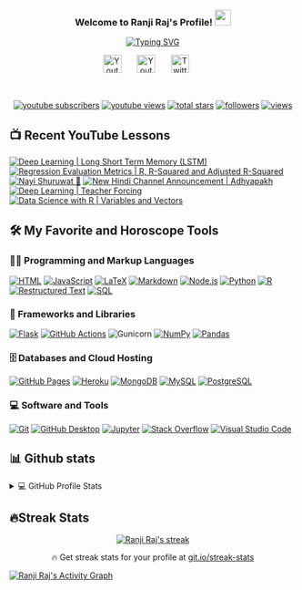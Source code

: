 <h3 align="center">
  Welcome to Ranji Raj's Profile!
  <img src="https://media.giphy.com/media/hvRJCLFzcasrR4ia7z/giphy.gif" width="28">
</h3>


<p align="center">
<a href="https://git.io/typing-svg"><img src="https://readme-typing-svg.demolab.com?font=Fira+Code&pause=1000&width=435&lines=Data+Lover+and+Content+Creator;4%2B+Years+Experience+as+Automation+Er;M.Sc.+in+Data+Science+from+Germany" alt="Typing SVG" /></a></p>

<!-- Social icons section -->
<p align="center">
  <a href="https://www.youtube.com/c/RanjiRaj18"><img width="32px" alt="Youtube" title="Youtube" src="https://simpleicons.now.sh/youtube/DB1F48"/></a>
  &#8287;&#8287;&#8287;&#8287;&#8287;
  <a href="https://www.linkedin.com/in/reng99/"><img width="32px" alt="Youtube" title="Youtube" src="https://simpleicons.now.sh/linkedin/0A66C2"/></a>
  &#8287;&#8287;&#8287;&#8287;&#8287;
  <a href="https://twitter.com/iamRanjiRaj"><img width="32px" alt="Twitter" title="Twitter" src="https://simpleicons.now.sh/twitter/1DA1F2"/></a>
  &#8287;&#8287;&#8287;&#8287;&#8287;
</p>

<br/>

<!-- Social badges section -->
<!-- Badges with custom icons - https://github.com/DenverCoder1/custom-icon-badges -->
<!-- View counter - https://github.com/DenverCoder1/Simple-View-Counter -->
<p align="center">
  <a href="https://www.youtube.com/c/RanjiRaj18?sub_confirmation=1">
    <img alt="youtube subscribers" title="Subscribe to my YouTube channel" src="https://custom-icon-badges.demolab.com/youtube/channel/subscribers/UCl1Tqc3U-TAOjuh4izHLsUw?color=%23E05D44&label=SUBSCRIBE&logo=video&logoColor=white&style=for-the-badge&labelColor=CE4630"/></a> 
  <a href="https://www.youtube.com/c/RanjiRaj18">
    <img alt="youtube views" title="YouTube views" src="https://custom-icon-badges.demolab.com/youtube/channel/views/UCl1Tqc3U-TAOjuh4izHLsUw?color=%23E1AD0E&logo=video&logoColor=white&style=for-the-badge&labelColor=C79600"/></a> 
  <a href="https://github.com/ranjiGT?tab=repositories&sort=stargazers">
    <img alt="total stars" title="Total stars on GitHub" src="https://custom-icon-badges.demolab.com/github/stars/ranjiGT?color=55960c&style=for-the-badge&labelColor=488207&logo=star"/></a>
  <a href="https://github.com/ranjiGT?tab=followers">
    <img alt="followers" title="Follow me on Github" src="https://custom-icon-badges.demolab.com/github/followers/ranjiGT?color=236ad3&labelColor=1155ba&style=for-the-badge&logo=person-add&label=Follow&logoColor=white"/></a>
    <a href="https://github.com/DenverCoder1/Simple-View-Counter">
    <img alt="views" title="GitHub profile views" src="https://freshidea.com/jonah/app/DenverCoder1-profile-views"/></a>
</p>

## 📺 Recent YouTube Lessons

<!-- BEGIN YOUTUBE-CARDS -->
[![Deep Learning | Long Short Term Memory (LSTM)](https://ytcards.demolab.com/?id=x0FH-aeyWMQ&title=Deep+Learning+%7C+Long+Short+Term+Memory+%28LSTM%29&lang=en&timestamp=1668977591&background_color=%230d1117&title_color=%23ffffff&stats_color=%23dedede&width=250 "Deep Learning | Long Short Term Memory (LSTM)")](https://www.youtube.com/watch?v=x0FH-aeyWMQ)
[![Regression Evaluation Metrics | R, R-Squared and Adjusted R-Squared](https://ytcards.demolab.com/?id=J4D1AcKWvIA&title=Regression+Evaluation+Metrics+%7C+R%2C+R-Squared+and+Adjusted+R-Squared&lang=en&timestamp=1668180201&background_color=%230d1117&title_color=%23ffffff&stats_color=%23dedede&width=250 "Regression Evaluation Metrics | R, R-Squared and Adjusted R-Squared")](https://www.youtube.com/watch?v=J4D1AcKWvIA)
[![Nayi Shuruwat 🎉](https://ytcards.demolab.com/?id=8v8krs5Bahw&title=Nayi+Shuruwat+%F0%9F%8E%89&lang=en&timestamp=1667739904&background_color=%230d1117&title_color=%23ffffff&stats_color=%23dedede&width=250 "Nayi Shuruwat 🎉")](https://www.youtube.com/watch?v=8v8krs5Bahw)
[![New Hindi Channel Announcement | Adhyapakh](https://ytcards.demolab.com/?id=n9xRLWjEvlI&title=New+Hindi+Channel+Announcement+%7C+Adhyapakh&lang=en&timestamp=1667678638&background_color=%230d1117&title_color=%23ffffff&stats_color=%23dedede&width=250 "New Hindi Channel Announcement | Adhyapakh")](https://www.youtube.com/watch?v=n9xRLWjEvlI)
[![Deep Learning | Teacher Forcing](https://ytcards.demolab.com/?id=vQ9_4tlYXSA&title=Deep+Learning+%7C+Teacher+Forcing&lang=en&timestamp=1667338286&background_color=%230d1117&title_color=%23ffffff&stats_color=%23dedede&width=250 "Deep Learning | Teacher Forcing")](https://www.youtube.com/watch?v=vQ9_4tlYXSA)
[![Data Science with R | Variables and Vectors](https://ytcards.demolab.com/?id=C81IjRrd6ao&title=Data+Science+with+R+%7C+Variables+and+Vectors&lang=en&timestamp=1667161433&background_color=%230d1117&title_color=%23ffffff&stats_color=%23dedede&width=250 "Data Science with R | Variables and Vectors")](https://www.youtube.com/watch?v=C81IjRrd6ao)
<!-- END YOUTUBE-CARDS -->


## 🛠️ My Favorite and Horoscope Tools

### 👨‍💻 Programming and Markup Languages

<p> 
    <a href="https://github.com/search?q=user%3ADenverCoder1+language%3Ahtml"><img alt="HTML" src="https://img.shields.io/badge/HTML-E34F26.svg?logo=html5&logoColor=white"></a>
    <a href="https://github.com/search?q=user%3ADenverCoder1+language%3Ajavascript"><img alt="JavaScript" src="https://img.shields.io/badge/JavaScript-F7DF1E.svg?logo=javascript&logoColor=black"></a>
    <a href="https://github.com/search?q=user%3ADenverCoder1+language%3Atex"><img alt="LaTeX" src="https://img.shields.io/badge/LaTeX-008080.svg?logo=LaTeX&logoColor=white"></a>
    <a href="https://github.com/search?q=user%3ADenverCoder1+language%3Amarkdown"><img alt="Markdown" src="https://img.shields.io/badge/Markdown-000000.svg?logo=markdown&logoColor=white"></a>
    <a href="https://github.com/search?q=user%3ADenverCoder1+language%3Ajavascript"><img alt="Node.js" src="https://img.shields.io/badge/Node.js-43853D.svg?logo=node.js&logoColor=white"></a>
    <a href="https://github.com/search?q=user%3ADenverCoder1+language%3Apython"><img alt="Python" src="https://img.shields.io/badge/Python-14354C.svg?logo=python&logoColor=white"></a>
    <a href="https://github.com/search?q=user%3ADenverCoder1+language%3Ar"><img alt="R" src="https://img.shields.io/badge/R-276DC3.svg?logo=r&logoColor=white"></a>
    <a href="https://github.com/search?q=user%3ADenverCoder1+language%3Arst"><img alt="Restructured Text" src="https://img.shields.io/badge/Restructured Text-3a4148.svg?logo=readthedocs&logoColor=white"></a>
    <a href="https://github.com/search?q=user%3ADenverCoder1+language%3Asql"><img alt="SQL" src="https://custom-icon-badges.demolab.com/badge/SQL-025E8C.svg?logo=database&logoColor=white"></a>
</p>

### 🧰 Frameworks and Libraries

<p>
    <a href="#"><img alt="Flask" src="https://img.shields.io/badge/Flask-000000.svg?logo=flask&logoColor=white"></a>
    <a href="#"><img alt="GitHub Actions" src="https://img.shields.io/badge/GitHub%20Actions-2671E5.svg?logo=github%20actions&logoColor=white"></a>
    <a href"#"><img alt="Gunicorn" src="https://img.shields.io/badge/-Gunicorn-499848.svg?logo=gunicorn&logoColor=white"></a>
    <a href="#"><img alt="NumPy" src="https://img.shields.io/badge/Numpy-013243.svg?logo=numpy&logoColor=white"></a>
    <a href="#"><img alt="Pandas" src="https://img.shields.io/badge/Pandas-150458.svg?logo=pandas&logoColor=white"></a>
</p>

### 🗄️ Databases and Cloud Hosting

<p>
    <a href="#"><img alt="GitHub Pages" src="https://img.shields.io/badge/GitHub%20Pages-327FC7.svg?logo=github&logoColor=white"></a>
    <a href="#"><img alt="Heroku" src="https://img.shields.io/badge/Heroku-430098.svg?logo=heroku&logoColor=white"></a>
    <a href="#"><img alt="MongoDB" src ="https://img.shields.io/badge/MongoDB-4ea94b.svg?logo=mongodb&logoColor=white"></a>
    <a href="#"><img alt="MySQL" src="https://img.shields.io/badge/MySQL-00f.svg?logo=mysql&logoColor=white"></a>
    <a href="#"><img alt="PostgreSQL" src ="https://img.shields.io/badge/PostgreSQL-316192.svg?logo=postgresql&logoColor=white"></a>
</p>

### 💻 Software and Tools

<p>
    <a href="#"><img alt="Git" src="https://img.shields.io/badge/Git-F05033.svg?logo=git&logoColor=white"></a>
    <a href="#"><img alt="GitHub Desktop" src="https://img.shields.io/badge/GitHub%20Desktop-8034A9.svg?logo=github&logoColor=white"></a>
    <a href="#"><img alt="Jupyter" src="https://img.shields.io/badge/Jupyter-F37626.svg?logo=Jupyter&logoColor=white"></a>
    <a href="#"><img alt="Stack Overflow" src="https://img.shields.io/badge/-Stack%20Overflow-FE7A16?logo=stack-overflow&logoColor=white"></a>
    <a href="#"><img alt="Visual Studio Code" src="https://img.shields.io/badge/Visual%20Studio%20Code-0078d7.svg?logo=visual-studio-code&logoColor=white"></a>
</p>



## 📊 Github stats

<!-- https://github.com/anuraghazra/github-readme-stats -->
<details> 
  <summary>💻 GitHub Profile Stats</summary>
  <br/>
    <a href="https://github.com/anuraghazra/github-readme-stats"><img alt="Ranji Raj's Github Stats" src="https://denvercoder1-github-readme-stats.vercel.app/api/?username=ranjiGT&show_icons=true&include_all_commits=true&count_private=true&theme=react&hide_border=true&bg_color=1F222E&title_color=F85D7F&icon_color=F8D866" height="192px"/></a>
  <a href="https://github.com/anuraghazra/github-readme-stats"><img alt="Ranji Raj's Top Languages" src="https://github-readme-stats.vercel.app/api/top-langs/?username=ranjiGT&langs_count=8&layout=compact&theme=react&hide_border=true&bg_color=1F222E&title_color=F85D7F&icon_color=F8D866" height="192px"/></a>
  <br/>
  
</details>



## 🔥Streak Stats

<p align="center">
  <a href="https://github.com/ranjiGT/github-readme-streak-stats">
    <img title="🔥 Get streak stats for your profile at git.io/streak-stats" alt="Ranji Raj's streak" src="https://streak-stats.demolab.com/?user=ranjiGT&theme=vue-dark&hide_border=true"/>
  </a>
  <p align="center">🔥 Get streak stats for your profile at <a href="https://git.io/streak-stats">git.io/streak-stats</a></p>
</p>


<a href="https://github.com/ashutosh00710/github-readme-activity-graph"><img alt="Ranji Raj's Activity Graph" src="https://denvercoder1-activity-graph.herokuapp.com/graph/?username=ranjiGT&bg_color=1F222E&color=F8D866&line=F85D7F&point=FFFFFF&hide_border=true" /></a>
